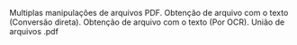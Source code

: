 Multiplas manipulações de arquivos PDF.
Obtenção de arquivo com o texto (Conversão direta).
Obtenção de arquivo com o texto (Por OCR).
União de arquivos .pdf

